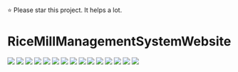 :star: Please star this project. It helps a lot.
# RiceMillManagementSystemWebsite

![](.//media/Capture1.PNG?raw=true)
![](.//media/Capture2.PNG?raw=true)
![](.//media/Capture3.PNG?raw=true)
![](.//media/Capture4.PNG?raw=true)
![](.//media/Capture5.PNG?raw=true)
![](.//media/Capture6.PNG?raw=true)
![](.//media/Capture7.PNG?raw=true)
![](.//media/Capture8.PNG?raw=true)
![](.//media/Capture9.PNG?raw=true)
![](.//media/Capture10.PNG?raw=true)
![](.//media/Capture11.PNG?raw=true)
![](.//media/Capture12.PNG?raw=true)
![](.//media/Capture13.PNG?raw=true)
![](.//media/Capture14.PNG?raw=true)
![](.//media/Capture15.PNG?raw=true)

